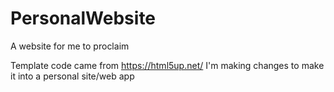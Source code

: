 # PersonalWebsite
A website for me to proclaim


Template code came from https://html5up.net/ 
I'm making changes to make it into a personal site/web app
